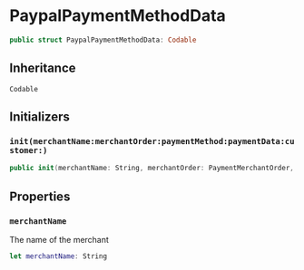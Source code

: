# PaypalPaymentMethodData

``` swift
public struct PaypalPaymentMethodData: Codable
```

## Inheritance

`Codable`

## Initializers

### `init(merchantName:merchantOrder:paymentMethod:paymentData:customer:)`

``` swift
public init(merchantName: String, merchantOrder: PaymentMerchantOrder, paymentMethod: String, paymentData: PaymentData, customer: PaypalPaymentCustomer)
```

## Properties

### `merchantName`

The name of the merchant

``` swift
let merchantName: String
```

